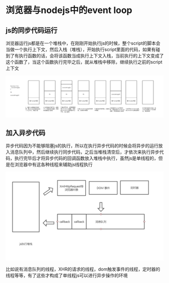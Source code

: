 # 浏览器与nodejs中的event loop

## js的同步代码运行
浏览器运行js都是在一个堆栈中，在刚刚开始执行js的时候，整个script的脚本会当做一个执行上下文，然后入栈（堆栈），开始执行script里面的代码，如果有碰到了有执行函数的话，会将该函数当成执行上下文入栈，当前执行的上下文变成了这个函数了，当这个函数执行完毕之后，就从堆栈中移除，继续执行之前的script上下文

<img src="1.jpg">

## 加入异步代码
异步代码因为不能够阻塞js的执行，所以在执行异步代码的时候会将异步的运行放入消息队列中，然后继续执行同步代码，之后当堆栈清空后，才依次来执行异步代码，执行完毕后才将异步代码的回调函数放入堆栈中执行，虽然js是单线程的，但是在浏览器中有这各种线程来辅助js线程执行

<img src="2.jpg">

比如说有消息队列的线程，XHR的请求的线程，dom触发事件的线程，定时器的线程等等，有了这些才构成了单线程js可以进行异步操作的环境